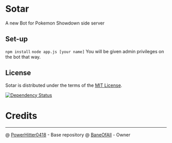 # Sotar
A new Bot for Pokemon Showdown side server

Set-up
------
``npm install``
``node app.js [your name]``
You will be given admin privileges on the bot that way.

License
-------
Sotar is distributed under the terms of the [MIT License][1].

  [1]: https://github.com/BaneOfAll/Sotar/blob/master/LICENSE

[![Dependency Status](https://david-dm.org/BaneOfAll/Sotar.svg)](https://david-dm.org/BaneOfAll/Sotar)

# Credits
-------

@ [PowerHitter0418][2] - Base repository
@ [BaneOfAll][3] - Owner

[2]: https://github.com/PowerHitter0418
[3]: https://github.com/BaneOfAll
